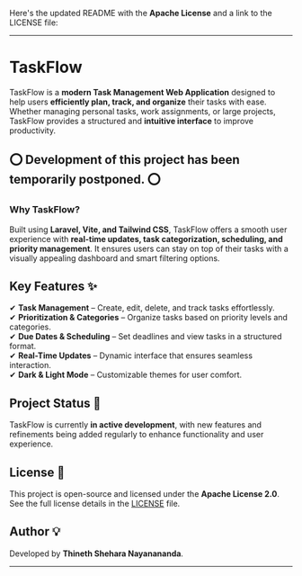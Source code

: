Here's the updated README with the **Apache License** and a link to the LICENSE file:  

---

# TaskFlow  

TaskFlow is a **modern Task Management Web Application** designed to help users **efficiently plan, track, and organize** their tasks with ease. Whether managing personal tasks, work assignments, or large projects, TaskFlow provides a structured and **intuitive interface** to improve productivity. 

## ⭕ Development of this project has been temporarily postponed. ⭕

### **Why TaskFlow?**  
Built using **Laravel, Vite, and Tailwind CSS**, TaskFlow offers a smooth user experience with **real-time updates, task categorization, scheduling, and priority management**. It ensures users can stay on top of their tasks with a visually appealing dashboard and smart filtering options.  

## Key Features ✨  
✔ **Task Management** – Create, edit, delete, and track tasks effortlessly.  
✔ **Prioritization & Categories** – Organize tasks based on priority levels and categories.  
✔ **Due Dates & Scheduling** – Set deadlines and view tasks in a structured format.  
✔ **Real-Time Updates** – Dynamic interface that ensures seamless interaction.  
✔ **Dark & Light Mode** – Customizable themes for user comfort.  

## Project Status 🚧  
TaskFlow is currently **in active development**, with new features and refinements being added regularly to enhance functionality and user experience.  

## License 📜  
This project is open-source and licensed under the **Apache License 2.0**. See the full license details in the [LICENSE](LICENSE) file.  

## Author 💡  
Developed by **Thineth Shehara Nayanananda**.  

---

